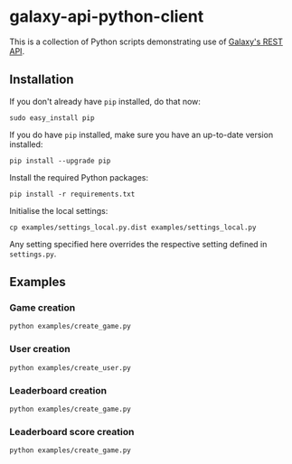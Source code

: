 # galaxy-api-python-client

This is a collection of Python scripts demonstrating use of [Galaxy's REST API](https://github.com/mozilla/galaxy-api).


## Installation

If you don't already have `pip` installed, do that now:

    sudo easy_install pip

If you do have `pip` installed, make sure you have an up-to-date version installed:

    pip install --upgrade pip

Install the required Python packages:

    pip install -r requirements.txt

Initialise the local settings:

    cp examples/settings_local.py.dist examples/settings_local.py

Any setting specified here overrides the respective setting defined in `settings.py`.


## Examples



### Game creation

    python examples/create_game.py

### User creation

    python examples/create_user.py

### Leaderboard creation

    python examples/create_game.py

### Leaderboard score creation

    python examples/create_game.py
